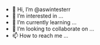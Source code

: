 - 👋 Hi, I’m @aswintesterr
- 👀 I’m interested in ...
- 🌱 I’m currently learning ...
- 💞️ I’m looking to collaborate on ...
- 📫 How to reach me ...

<!---
aswintesterr/aswintesterr is a ✨ special ✨ repository because its `README.md` (this file) appears on your GitHub profile.
You can click the Preview link to take a look at your changes.
--->
